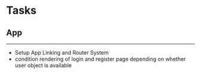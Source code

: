 # Tasks

## App

---

- Setup App Linking and Router System
- condition rendering of login and register page depending on whether user object is available
